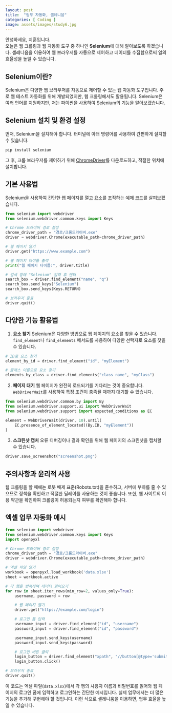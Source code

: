 ```yaml
---
layout: post
title:  "업무 자동화, 셀레니움"
categories: [ Coding ]
image: assets/images/study6.jpg
---
```

안녕하세요, 지훈입니다.<br>오늘은 웹 크롤링과 웹 자동화 도구 중 하나인 **Selenium**에 대해 알아보도록 하겠습니다. 셀레니움을 이용하여 웹 브라우저를 자동으로 제어하고 데이터를 수집함으로써 일의 효율성을 높일 수 있습니다.

## Selenium이란?
Selenium은 다양한 웹 브라우저를 자동으로 제어할 수 있는 웹 자동화 도구입니다. 주로 웹 테스트 자동화를 위해 개발되었지만, 웹 크롤링에서도 활용됩니다. Selenium은 여러 언어를 지원하지만, 저는 파이썬을 사용하여 Selenium의 기능을 알아보겠습니다.

## Selenium 설치 및 환경 설정
먼저, Selenium을 설치해야 합니다. 터미널에 아래 명령어를 사용하여 간편하게 설치할 수 있습니다.
```
pip install selenium
```
그 후, 크롬 브라우저를 제어하기 위해 [ChromeDriver](https://sites.google.com/chromium.org/driver/)를 다운로드하고, 적절한 위치에 설치합니다.

## 기본 사용법
Selenium을 사용하여 간단한 웹 페이지를 열고 요소를 조작하는 예제 코드를 살펴보겠습니다.
```python
from selenium import webdriver
from selenium.webdriver.common.keys import Keys

# Chrome 드라이버 경로 설정
chrome_driver_path = "경로/크롬드라이버.exe"
driver = webdriver.Chrome(executable_path=chrome_driver_path)

# 웹 페이지 열기
driver.get("https://www.example.com")

# 웹 페이지 타이틀 출력
print("웹 페이지 타이틀:", driver.title)

# 검색 창에 "Selenium" 입력 후 엔터
search_box = driver.find_element("name", "q")
search_box.send_keys("Selenium")
search_box.send_keys(Keys.RETURN)

# 브라우저 종료
driver.quit()
```

## 다양한 기능 활용법
1. **요소 찾기**
Selenium은 다양한 방법으로 웹 페이지의 요소를 찾을 수 있습니다. `find_element`나 `find_elements` 메서드를 사용하여 다양한 선택자로 요소를 찾을 수 있습니다.

```python
# ID로 요소 찾기
element_by_id = driver.find_element("id", "myElement")

# 클래스 이름으로 요소 찾기
elements_by_class = driver.find_elements("class name", "myClass")
```

2. **페이지 대기**
웹 페이지가 완전히 로드되기를 기다리는 것이 중요합니다. `WebDriverWait`를 사용하여 특정 조건이 충족될 때까지 대기할 수 있습니다.

```python
from selenium.webdriver.common.by import By
from selenium.webdriver.support.ui import WebDriverWait
from selenium.webdriver.support import expected_conditions as EC

element = WebDriverWait(driver, 10).until(
	EC.presence_of_element_located((By.ID, "myElement"))
)
```

3. **스크린샷 캡처**
오류 디버깅이나 결과 확인을 위해 웹 페이지의 스크린샷을 캡처할 수 있습니다.

```python
driver.save_screenshot("screenshot.png")
```

## 주의사항과 윤리적 사용
웹 크롤링을 할 때에는 로봇 배제 표준(Robots.txt)을 준수하고, 서버에 부하를 줄 수 있으므로 정책을 확인하고 적절한 딜레이를 사용하는 것이 좋습니다. 또한, 웹 사이트의 이용 약관을 확인하여 크롤링이 허용되는지 여부를 확인해야 합니다.

## 엑셀 업무 자동화 예시
```python
from selenium import webdriver
from selenium.webdriver.common.keys import Keys
import openpyxl

# Chrome 드라이버 경로 설정
chrome_driver_path = "경로/크롬드라이버.exe"
driver = webdriver.Chrome(executable_path=chrome_driver_path)

# 엑셀 파일 열기
workbook = openpyxl.load_workbook('data.xlsx')
sheet = workbook.active

# 각 행을 반복하며 데이터 읽어오기
for row in sheet.iter_rows(min_row=2, values_only=True):
	username, password = row

	# 웹 페이지 열기
	driver.get("https://example.com/login")

	# 로그인 폼 입력
	username_input = driver.find_element("id", "username")
	password_input = driver.find_element("id", "password")

	username_input.send_keys(username)
	password_input.send_keys(password)

	# 로그인 버튼 클릭
	login_button = driver.find_element("xpath", "//button[@type='submit']")
	login_button.click()

# 브라우저 종료
driver.quit()
```
이 코드는 엑셀 파일(`data.xlsx`)에서 각 행의 사용자 이름과 비밀번호를 읽어와 웹 페이지의 로그인 폼에 입력하고 로그인하는 간단한 예시입니다. 실제 업무에서는 더 많은 기능을 추가해 구현해야 할 것입니다. 이런 식으로 셀레니움을 이용하면, 업무 효율을 높일 수 있습니다.
